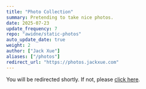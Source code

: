 ```yaml
---
title: "Photo Collection"
summary: Pretending to take nice photos.
date: 2025-07-23
update_frequency: 7
repo: "awidne/static-photos"
auto_update_date: true
weight: 2
author: ["Jack Xue"]
aliases: ["/photos"]
redirect_url: "https://photos.jackxue.com"
---
```


You will be redirected shortly. If not, please [click here](https://photos.jackxue.com).